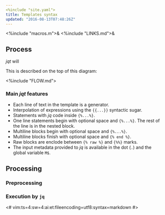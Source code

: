 ```yaml
---
<%include "site.yaml">
title: Templates syntax
updated: "2016-08-13T07:48:26Z"
---
```

<%include "macros.m">&
<%include "LINKS.md">&

## Process

_jqt_ will

This is described on the top of this diagram:

<%include "FLOW.md">

### Main _jqt_ features

* Each line of text in the template is a generator.
* Interpolation of expressions using the `{{...}}` syntactic sugar.
* Statements with _jq_ code inside `{%...%}`.
* One line statements begin with optional space and `{%...%}`. The rest of the
  line is in the nested block.
* Multiline blocks begin with optional space and `{%...%}`.
* Multiline blocks finish with optional space and `{% end %}`.
* Raw blocks are enclode between `{% raw %}` and `{%%}` marks.
* The input metadata provided to _jq_ is available in the dot (`.`) and the global variable `M$`.

## Processing

### Preprocessing

### Execution by `jq`

<#
vim:ts=4:sw=4:ai:et:fileencoding=utf8:syntax=markdown
#>
